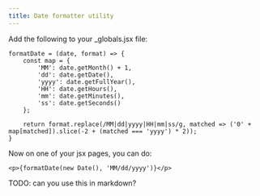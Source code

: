 ```yaml
---
title: Date formatter utility
---
```


Add the following to your _globals.jsx file:
```
formatDate = (date, format) => {
	const map = {
		'MM': date.getMonth() + 1,
		'dd': date.getDate(),
		'yyyy': date.getFullYear(),
		'HH': date.getHours(),
		'mm': date.getMinutes(),
		'ss': date.getSeconds()
	};
	
	return format.replace(/MM|dd|yyyy|HH|mm|ss/g, matched => ('0' + map[matched]).slice(-2 + (matched === 'yyyy') * 2));
}
```

Now on one of your jsx pages, you can do:
```
<p>{formatDate(new Date(), 'MM/dd/yyyy')}</p>
```

TODO: can you use this in markdown?